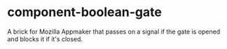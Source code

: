component-boolean-gate
======================

A brick for Mozilla Appmaker that passes on a signal if the gate is opened and blocks it if it's closed.
